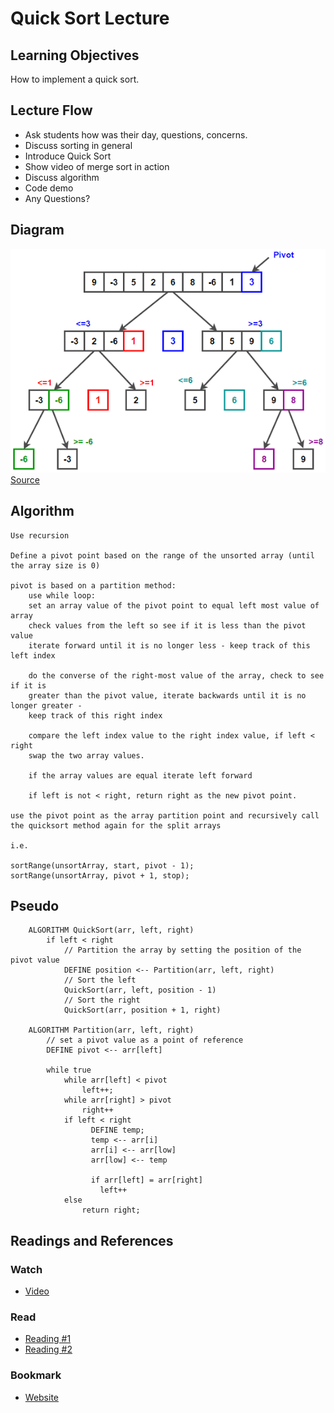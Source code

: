 # Quick Sort Lecture

## Learning Objectives

How to implement a quick sort.

## Lecture Flow

- Ask students how was their day, questions, concerns.
- Discuss sorting in general
- Introduce Quick Sort
- Show video of merge sort in action
- Discuss algorithm
- Code demo
- Any Questions?

## Diagram

![Insertion](quicksort.png)
[Source](https://www.techiedelight.com/quicksort/)

## Algorithm

    Use recursion
    
    Define a pivot point based on the range of the unsorted array (until the array size is 0)
    
    pivot is based on a partition method:
        use while loop:
        set an array value of the pivot point to equal left most value of array
        check values from the left so see if it is less than the pivot value
        iterate forward until it is no longer less - keep track of this left index
        
        do the converse of the right-most value of the array, check to see if it is
        greater than the pivot value, iterate backwards until it is no longer greater -
        keep track of this right index
        
        compare the left index value to the right index value, if left < right
        swap the two array values.
        
        if the array values are equal iterate left forward
        
        if left is not < right, return right as the new pivot point.
        
    use the pivot point as the array partition point and recursively call
    the quicksort method again for the split arrays
    
    i.e. 
    
    sortRange(unsortArray, start, pivot - 1);
    sortRange(unsortArray, pivot + 1, stop);
        
        
## Pseudo

        ALGORITHM QuickSort(arr, left, right)
            if left < right
                // Partition the array by setting the position of the pivot value 
                DEFINE position <-- Partition(arr, left, right)
                // Sort the left
                QuickSort(arr, left, position - 1)
                // Sort the right
                QuickSort(arr, position + 1, right)
        
        ALGORITHM Partition(arr, left, right)
            // set a pivot value as a point of reference
            DEFINE pivot <-- arr[left]
            
            while true
                while arr[left] < pivot
                    left++;
                while arr[right] > pivot
                    right++
                if left < right
                      DEFINE temp;
                      temp <-- arr[i]
                      arr[i] <-- arr[low]
                      arr[low] <-- temp
                      
                      if arr[left] = arr[right]
                        left++
                else 
                    return right;
                     
## Readings and References

### Watch

- [Video](https://www.youtube.com/watch?v=ywWBy6J5gz8)

### Read

- [Reading #1](https://www.geeksforgeeks.org/quick-sort/)
- [Reading #2](https://en.wikipedia.org/wiki/Merge_sort)

### Bookmark

- [Website](https://www.khanacademy.org/computing/computer-science/algorithms)



